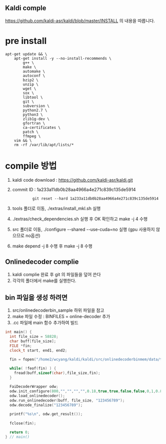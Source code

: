 ## Kaldi comple
https://github.com/kaldi-asr/kaldi/blob/master/INSTALL 의 내용을 따릅니다.


# pre install
```console
apt-get update && \
    apt-get install -y --no-install-recommends \
        g++ \
        make \
        automake \
        autoconf \
        bzip2 \
        unzip \
        wget \
        sox \
        libtool \
        git \
        subversion \
        python2.7 \
        python3 \
        zlib1g-dev \
        gfortran \
        ca-certificates \
        patch \
        ffmpeg \
	vim && \
    rm -rf /var/lib/apt/lists/*
```

# compile 방법
1. kaldi code download : https://github.com/kaldi-asr/kaldi.git
2. commit ID : 1a233a11db0b28aa4966a4e271c839c135de5914

                git reset --hard 1a233a11db0b28aa4966a4e271c839c135de5914  
3. tools 폴더로 이동, ./extras/install_mkl.sh 실행
4. ./extras/check_dependencies.sh 실행 후 OK 확인하고 make -j 4 수행
5. src 폴더로 이동, ./configure --shared --use-cuda=no 실행 (gpu 사용하지 않으므로 no옵션)
6. make depend -j 8 수행 후 make -j 8 수행
 

## Onlinedecoder complie
1. kaldi complie 완료 후 git 의 파일들을 덮어 쓴다
2. 각각의 폴더에서 make를 실행한다.


## bin 파일을 생성 하려면
1. src/onlinedecoderbin_sample 하위 파일을 참고
2. make 파일 수정 : BINFILES = online-decoder 추가
3. .cc 파일에 main 함수 추가하여 빌드

```cpp
int main() {
  int file_size = 58828;
  char buff[file_size];
  FILE *fin;
  clock_t start, end1, end2;

  fin = fopen("/home2/wcyang/kaldi/kaldi/src/onlinedecoderbinmem/data/test_sample/wav/SDRW2000000003/2/SDRW2000000003.1.1.297.wav","rb");
  
  while( !feof(fin) ) {
    fread(buff,sizeof(char),file_size,fin);
  }

  FaiDecoderWrapper odw;
  odw.init_configure(800,"","","","",0.18,true,true,false,false,0,1,0.8,0.0,"1:2:3:4:5");
  odw.load_onlinedecoder();
  odw.run_onlinedecoder(buff, file_size, "123456789");
  odw.decode_finalize("123456789");
  
  printf("%s\n", odw.get_result());
  
  fclose(fin);

  return 0;
} // main()
```
